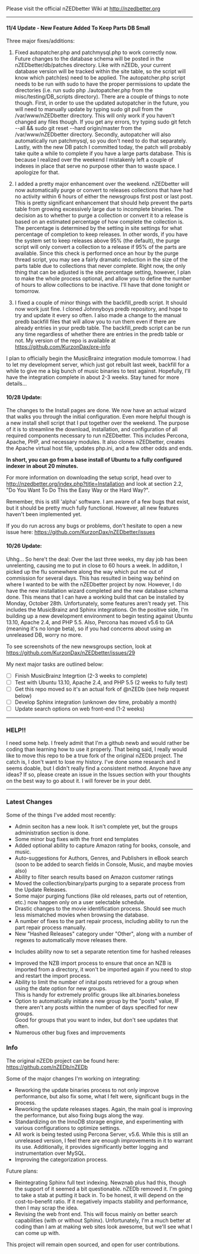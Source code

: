 Please visit the official nZEDbetter Wiki at http://nzedbetter.org

---
#### 11/4 Update - New Feature Added To Keep Parts DB Small

Three major fixes/additions:

1. Fixed autopatcher.php and patchmysql.php to work correctly now.  Future changes to the database schema will be posted in the nZEDbetter/db/patches directory.  Like with nZEDb, your current database version will be tracked within the site table, so the script will know which patch(es) need to be applied.  The autopatcher.php script needs to be run with sudo to have the proper permissions to update the directories (i.e. run sudo php ./autopatcher.php from the misc/testing/DB_scripts directory).  There are a couple of things to note though.  First, in order to use the updated autopatcher in the future, you will need to manually update by typing sudo git pull from the /var/www/nZEDbetter directory.  This will only work if you haven't changed any files though.  If you get any errors, try typing sudo git fetch --all && sudo git reset --hard origin/master from the /var/www/nZEDbetter directory.  Secondly, autopatcher will also automatically run patchmysql, so you don't need to do that separately. Lastly, with the new DB patch I committed today, the patch will probably take quite a while to complete if you have a large parts database.  This is because I realized over the weekend I mistakenly left a couple of indexes in place that serve no purpose other than to waste space.  I apologize for that.

2. I added a pretty major enhancement over the weekend.  nZEDbetter will now automatically purge or convert to releases collections that have had no activity within 6 hours of either the newsgroups first post or last post.  This is pretty significant enhancement that should help prevent the parts table from growing excessively large due to incomplete binaries.  The decision as to whether to purge a collection or convert it to a release is based on an estimated percentage of how complete the collection is.  The percentage is determined by the setting in site settings for what percentage of completion to keep releases.  In other words, if you have the system set to keep releases above 95% (the default), the purge script will only convert a collection to a release if 95% of the parts are available.  Since this check is performed once an hour by the purge thread script, you may see a fairly dramatic reduction in the size of the parts table due to collections that never complete.  Right now, the only thing that can be adjusted is the site percentage setting, however, I plan to make the whole process optional, and allow you to define the number of hours to allow collections to be inactive.  I'll have that done tonight or tomorrow.

3. I fixed a couple of minor things with the backfill_predb script.  It should now work just fine.  I cloned Johnnyboys predb repository, and hope to try and update it every so often.  I also made a change to the manual predb backfill files that will allow you to run them even if there are already entries in your predb table.  The backfill_predb script can be run any time regardless of whether there are entries in the predb table or not.  My version of the repo is available at https://github.com/KurzonDax/pre-info

I plan to officially begin the MusicBrainz integration module tomorrow.  I had to let my development server, which just got rebuilt last week, backfill for a while to give me a big bunch of music binaries to test against.  Hopefully, I'll have the integration complete in about 2-3 weeks.  Stay tuned for more details...

#### 10/28 Update:
The changes to the Install pages are done.  We now have an actual wizard that walks you through the initial configuration.  Even more helpful though is a new install shell script that I put together over the weekend.  The purpose of it is to streamline the download, installation, and configuration of all required components necessary to run nZEDbetter.  This includes Percona, Apache, PHP, and necessary modules.  It also clones nZEDbetter, creates the Apache virtual host file, updates php.ini, and a few other odds and ends.

**In short, you can go from a base install of Ubuntu to a fully configured indexer in about 20 minutes.**

For more information on downloading the setup script, head over to http://nzedbetter.org/index.php?title=Installation and look at section 2.2, "Do You Want To Do This the Easy Way or the Hard Way?".

Remember, this is still 'alpha' software.  I am aware of a few bugs that exist, but it should be pretty much fully functional.  However, all new features haven't been implemented yet.

If you do run across any bugs or problems, don't hesitate to open a new issue here: https://github.com/KurzonDax/nZEDbetter/issues

#### 10/26 Update:
Uhhg... So here't the deal:
Over the last three weeks, my day job has been unrelenting, causing me to put in close to 60 hours a week.  In addiiton, I picked up the flu somewhere along the way which put me out of commission for several days.  This has resulted in being way behind on where I wanted to be with the nZEDbetter project by now.  However, I do have the new installation wizard completed and the new database schema done.  This means that I can have a working build that can be installed by Monday, October 28th.  Unfortunately, some features aren't ready yet.  This includes the MusicBrainz and Sphinx integrations.  On the positive side, I'm building up a new development environment to begin testing against Ubuntu 13.10, Apache 2.4, and PHP 5.5.  Also, Percona has moved v5.6 to GA (meaning it's no longe beta), so if you had concerns about using an unreleased DB, worry no more.

To see screenshots of the new newsgroups section, look at https://github.com/KurzonDax/nZEDbetter/issues/29

My next major tasks are outlined below:
- [ ] Finish MusicBrainz Integrtion (2-3 weeks to complete)
- [ ] Test with Ubuntu 13.10, Apache 2.4, and PHP 5.5 (2 weeks to fully test)
- [ ] Get this repo moved so it's an actual fork of @nZEDb (see help request below)
- [ ] Develop Sphinx integration (unknown dev time, probably a month)
- [ ] Update search options on web front-end (1-2 weeks)

---

### HELP!!
I need some help.  I freely admit that I'm a github newb and would rather be coding than learning
how to use it properly.  That being said, I really would like to move this repo to be a true fork
of the original nZEDb project.  The catch is, I don't want to lose my history.  I've done some
research and it seems doable, but I didn't really find a consistent method.  Anyone have any ideas?
If so, please create an issue in the Issues section with your thoughts on the best way to go about it.
I will forever be in your debt.

---

### Latest Changes
Some of the things I've added most recently:  
* Admin seciton has a new look.  It isn't complete yet, but the groups administration section is done.
* Some minor bug fixes with the front end templates
* Added optional ability to capture Amazon rating for books, console, and music.
* Auto-suggestions for Authors, Genres, and Publishers in eBook search (soon to be added to search fields in Console, Music, and maybe movies also)
* Ability to filter search results based on Amazon customer ratings
* Moved the collection/binary/parts purging to a separate process from the Update Releases.
* Some major purging functions (like old releases, parts out of retention, etc.) now happen only on a user selectable schedule.  
* Drastic changes to the movie identification process. Should see much less mismatched movies when browsing the database.  
* A number of fixes to the part repair process, including ability to run the part repair process manually.  
* New "Hashed Releases" category under "Other", along with a number of regexes to automatically move releases there.  
- Includes ability now to set a separate retention time for hashed releases
* Improved the NZB import process to ensure that once an NZB is imported from a directory, it won't be imported again if you need to stop and restart the import process.  
* Ability to limit the number of inital posts retrieved for a group when using the date option for new groups.  
    This is handy for extremely prolific groups like alt.binaries.boneless
* Option to automatically initiate a new group by the "posts" value, IF there aren't any posts within the number of days specified for new groups.  
    Good for groups that you want to index, but don't see updates that often.
* Numerous other bug fixes and improvements  

### Info

The original nZEDb project can be found here: https://github.com/nZEDb/nZEDb

Some of the major changes I'm working on integrating:  
* Reworking the update binaries process to not only improve performance, but also fix some, what I felt were, significant bugs in the process.  
* Reworking the update releases stages.  Again, the main goal is improving the performance, but also fixing bugs along the way.  
* Standardizing on the InnoDB storage engine, and experimenting with various configurations to optimize settings.  
* All work is being tested using Percona Server, v5.6. While this is still an unreleased version, I feel there are enough improvements in it to warrant its use.  Additionally, it provides significantly better logging and instrumentation over MySQL.    
* Improving the categorization process.  

Future plans:  
* Reintegrating Sphinx full text indexing.  Newznab plus had this, though the support of it seemed a bit questionable.  nZEDb removed it.  I'm going to take a stab at putting it back in.  To be honest, it will depend on the cost-to-benefit ratio.  If it negatively impacts stability and performance, then I may scrap the idea.
* Revising the web front end.  This will focus mainly on better search capabilities (with or without Sphinx).  Unfortunately, I'm a much better at coding than I am at making web sites look awesome, but we'll see what I can come up with.

This project will remain open sourced, and open for user contributions.

